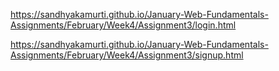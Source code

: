 https://sandhyakamurti.github.io/January-Web-Fundamentals-Assignments/February/Week4/Assignment3/login.html

https://sandhyakamurti.github.io/January-Web-Fundamentals-Assignments/February/Week4/Assignment3/signup.html
